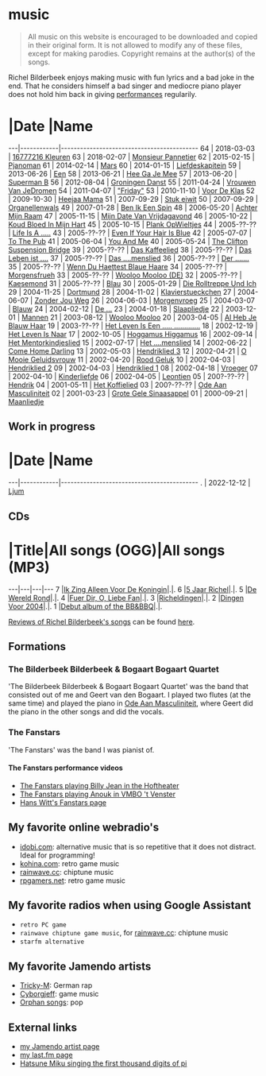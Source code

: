 # music

> All music on this website is encouraged 
> to be downloaded and copied in their original form.
> It is not allowed to modify any of these files, except
> for making parodies. 
> Copyright remains at the author(s) of the songs.

Richel Bilderbeek enjoys making music with fun lyrics 
and a bad joke in the end. That he considers himself 
a bad singer and mediocre piano player does not hold him back
in giving [performances](https://github.com/richelbilderbeek/performances) 
regularily.

#  |Date        |Name
---|------------|-------------------------------------------
64 | 2018-03-03 | [16777216 Kleuren](songs/16777216Kleuren.md)
63 | 2018-02-07 | [Monsieur Pannetier](songs/MonsieurPannetier.md)
62 | 2015-02-15 | [Pjanoman](songs/Pjanoman.md)
61 | 2014-02-14 | [Mars](songs/Mars.md)
60 | 2014-01-15 | [Liefdeskapitein](songs/Liefdeskapitein.md)
59 | 2013-06-26 | [Een](songs/Een.md)
58 | 2013-06-21 | [Hee Ga Je Mee](songs/HeeGaJeMee.md)
57 | 2013-06-20 | [Superman B](songs/SupermanB.md)
56 | 2012-08-04 | [Groningen Danst](songs/GroningenDanst.md)
55 | 2011-04-24 | [Vrouwen Van JeDromen](songs/VrouwenVanJeDromen.md)
54 | 2011-04-07 | ["Friday"](songs/Friday.md)
53 | 2010-11-10 | [Voor De Klas](songs/VoorDeKlas.md)
52 | 2009-10-30 | [Heejaa Mama](songs/HeejaaMama.md)
51 | 2007-09-29 | [Stuk eiwit](songs/StukEiwit.md)
50 | 2007-09-29 | [Organellenwals](songs/Organellenwals.md)
49 | 2007-01-28 | [Ben Ik Een Spin](songs/BenIkEenSpin.md)
48 | 2006-05-20 | [Achter Mijn Raam](songs/AchterMijnRaam.md)
47 | 2005-11-15 | [Mijn Date Van Vrijdagavond](songs/MijnDateVanVrijdagavond.md)
46 | 2005-10-22 | [Koud Bloed In Mijn Hart](songs/KoudBloedInMijnHart.md)
45 | 2005-10-15 | [Plank OpWieltjes](songs/PlankOpWieltjes.md)
44 | 2005-??-?? | [Life Is A .....](songs/LifeIsAbitch.md)
43 | 2005-??-?? | [Even If Your Hair Is Blue](songs/EvenIfYourHairIsBlue.md)
42 | 2005-07-07 | [To The Pub](songs/ToThePub.md)
41 | 2005-06-04 | [You And Me](songs/YouAndMe.md)
40 | 2005-05-24 | [The Clifton Suspension Bridge](songs/TheCliftonSuspensionBridge.md)
39 | 2005-??-?? | [Das Kaffeelied](songs/DasKaffeelied.md)
38 | 2005-??-?? | [Das Leben ist ....](songs/DasLebenIstMist.md)
37 | 2005-??-?? | [Das ....menslied](songs/DasFickmenschlied.md)
36 | 2005-??-?? | [Der .......](songs/DerSchwanz.md)
35 | 2005-??-?? | [Wenn Du Haettest Blaue Haare](songs/WennDuHaettestBlaueHaare.md)
34 | 2005-??-?? | [Morgensfrueh](songs/Morgensfrueh.md)
33 | 2005-??-?? | [Wooloo Mooloo (DE)](songs/WoolooMoolooDe.md)
32 | 2005-??-?? | [Kaesemond](songs/Kaesemond.md)
31 | 2005-??-?? | [Blau](songs/Blau.md)
30 | 2005-01-29 | [Die Rolltreppe Und Ich](songs/DieRolltreppeUndIch.md)
29 | 2004-11-25 | [Dortmund](songs/Dortmund.md)
28 | 2004-11-02 | [Klavierstueckchen](songs/Klavierstueckchen.md)
27 | 2004-06-07 | [Zonder Jou Weg](songs/ZonderJouWeg.md)
26 | 2004-06-03 | [Morgenvroeg](songs/Morgenvroeg.md)
25 | 2004-03-07 | [Blauw](songs/Blauw.md)
24 | 2004-02-12 | [De ...](songs/DeLul.md)
23 | 2004-01-18 | [Slaapliedje](songs/Slaapliedje.md)
22 | 2003-12-01 | [Mannen](songs/Mannen.md)
21 | 2003-08-12 | [Wooloo Mooloo](songs/WoolooMooloo.md)
20 | 2003-04-05 | [Al Heb Je Blauw Haar](songs/AlHebJeBlauwHaar.md)
19 | 2003-??-?? | [Het Leven Is Een ..... .............](songs/HetLevenIsEenVuileKolerelijer.md)
18 | 2002-12-19 | [Het Leven Is Naar](songs/HetLevenIsNaar.md)
17 | 2002-10-05 | [Hoggamus Higgamus](songs/HoggamusHiggamus.md)
16 | 2002-09-14 | [Het Mentorkindjeslied](songs/HetMentorkindjeslied.md)
15 | 2002-07-17 | [Het ....menslied](songs/HetNeukmenslied.md)
14 | 2002-06-22 | [Come Home Darling](songs/ComeHomeDarling.md)
13 | 2002-05-03 | [Hendriklied 3](songs/Hendriklied3.md)
12 | 2002-04-21 | [O Mooie Geluidsvrouw](songs/OMooieGeluidsvrouw.md)
11 | 2002-04-20 | [Rood Geluk](songs/RoodGeluk.md)
10 | 2002-04-03 | [Hendriklied 2](songs/Hendriklied2.md)
09 | 2002-04-03 | [Hendriklied 1](songs/Hendriklied1.md)
08 | 2002-04-18 | [Vroeger](songs/Vroeger.md)
07 | 2002-04-10 | [Kinderliefde](songs/Kinderliefde.md)
06 | 2002-04-05 | [Leontien](songs/Leontien.md)
05 | 200?-??-?? | [Hendrik](songs/Hendrik.md)
04 | 2001-05-11 | [Het Koffielied](songs/HetKoffielied.md)
03 | 200?-??-?? | [Ode Aan Masculiniteit](songs/OdeAanMasculiniteit.md)
02 | 2001-03-23 | [Grote Gele Sinaasappel](songs/GroteGeleSinaasappel.md)
01 | 2000-09-21 | [Maanliedje](songs/Maanliedje.md)

## Work in progress

#  |Date        |Name
---|------------|-------------------------------------------
.  | 2022-12-12 | [Ljum](songs/Ljum.md)

## CDs

#  |Title|All songs (OGG)|All songs (MP3)
---|---|---|---
7  |[Ik Zing Alleen Voor De Koningin](https://github.com/richelbilderbeek/IkZingAlleenVoorDeKoningin)|.|.
6  |[5 Jaar Richel](https://github.com/richelbilderbeek/VijfJaarRichel)|.|.
5  |[De Wereld Rond](https://github.com/richelbilderbeek/DeWereldRond)|.|.
4  |[Fuer Dir, O, Liebe Fan](https://github.com/richelbilderbeek/FuerDirOLiebeFan)|.|.
3  |[Richeldingen](https://github.com/richelbilderbeek/Richeldingen)|.|.
2  |[Dingen Voor 2004](https://github.com/richelbilderbeek/DingenVoor2004)|.|.
1  |[Debut album of the BB&BBQ](https://github.com/richelbilderbeek/Quartet)|.|.

[Reviews of Richel Bilderbeek's songs](https://github.com/richelbilderbeek/RichelBilderbeekReviews)
can be found [here](https://github.com/richelbilderbeek/RichelBilderbeekReviews).

## Formations

### The Bilderbeek Bilderbeek & Bogaart Bogaart Quartet

'The Bilderbeek Bilderbeek & Bogaart Bogaart Quartet' was the band 
that consisted out of me and Geert van den Bogaart. I played 
two flutes (at the same time) and played the piano 
in [Ode Aan Masculiniteit](OdeAanMasculiniteit.md), where
Geert did the piano in the other songs and did the vocals.

### The Fanstars

'The Fanstars' was the band I was pianist of.

#### The Fanstars performance videos

 * [The Fanstars playing Billy Jean in the Hoftheater](http://www.youtube.com/watch?v=EgAmhJSabLo)
 * [The Fanstars playing Anouk in VMBO 't Venster](http://www.youtube.com/watch?v=4idyFARjbeQ)
 * [Hans Witt's Fanstars page](http://home.kpn.nl/hanswitt/fanstars/index.htm)

## My favorite online webradio's

 * [idobi.com](http://idobi.com): alternative music that is so repetitive that it does not distract. Ideal for programming!
 * [kohina.com](http://www.kohina.com/): retro game music
 * [rainwave.cc](https://rainwave.cc/chiptune): chiptune music
 * [rpgamers.net](http://www.rpgamers.net/radio): retro game music

## My favorite radios when using Google Assistant

 * `retro PC game`
 * `rainwave chiptune game music`, for [rainwave.cc](https://rainwave.cc/chiptune): chiptune music
 * `starfm alternative`


## My favorite Jamendo artists

 * [Tricky-M](http://www.trickym.de.tl): German rap
 * [Cyborgjeff](http://www.studio-quena.be/cyborgjeff/blog): game music
 * [Orphan songs](http://www.orphansongs.com): pop

## External links

 * [my Jamendo artist page](https://www.jamendo.com/artist/367809/richel-bilderbeek)
 * [my last.fm page](http://www.last.fm/music/Richel+Bilderbeek)
 * [Hatsune Miku singing the first thousand digits of pi](https://www.youtube.com/watch?v=TRR0H5NNfKs)
